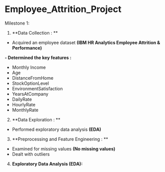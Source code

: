 # Employee_Attrition_Project
Milestone 1:
1. **Data Collection : **

- Acquired an employee dataset **(IBM HR Analytics Employee Attrition & Performance)**

**- Determined the key features :** 
-  Monthly Income 
- Age
-  DistanceFromHome
- StockOptionLevel
- EnvironmentSatisfaction
- YearsAtCompany
- DailyRate
- HourlyRate
- MonthlyRate


2. **Data Exploration : **

- Performed exploratory data analysis **(EDA)** 

3. **Preprocessing and Feature Engineering : ** 

- Examined for missing values **(No missing values)**
- Dealt with outliers


4. **Exploratory Data Analysis (EDA):**
